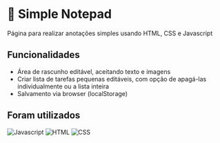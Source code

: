 # 📝 Simple Notepad
Página para realizar anotações simples usando HTML, CSS e Javascript

## Funcionalidades
- Área de rascunho editável, aceitando texto e imagens
- Criar lista de tarefas pequenas editáveis, com opção de apagá-las individualmente ou a lista inteira
- Salvamento via browser (localStorage)

## Foram utilizados
![Javascript](https://img.shields.io/badge/JavaScript-323330?style=for-the-badge&logo=javascript&logoColor=F7DF1E)
![HTML](https://img.shields.io/badge/HTML5-E34F26?style=for-the-badge&logo=html5&logoColor=white)
![CSS](https://img.shields.io/badge/CSS3-1572B6?style=for-the-badge&logo=css3&logoColor=white)
